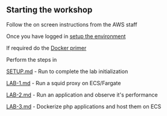 ## Starting the workshop

Follow the on screen instructions from the AWS staff

Once you have logged in [setup the environment](https://catalog.workshops.aws/containers/en-US/setup)

If required do the [Docker primer](https://catalog.workshops.aws/containers/en-US/contdock) 


Perform the steps in

[SETUP.md](https://github.com/awsandy/ecs-squid/blob/main/SETUP.md) - Run to complete the lab initialization

[LAB-1.md](https://github.com/awsandy/ecs-squid/blob/main/LAB-1.md) - Run a squid proxy on ECS/Fargate

[LAB-2.md](https://github.com/awsandy/ecs-squid/blob/main/LAB-2.md) - Run an application and observe it's performance

[LAB-3.md](https://github.com/awsandy/ecs-squid/blob/main/LAB-3.md) - Dockerize php applications and host them on ECS




